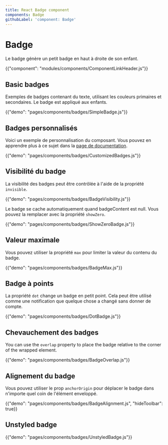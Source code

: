 ```yaml
---
title: React Badge component
components: Badge
githubLabel: 'component: Badge'
---
```


# Badge

<p class="description">Le badge génère un petit badge en haut à droite de son enfant.</p>

{{"component": "modules/components/ComponentLinkHeader.js"}}

## Basic badges

Exemples de badges contenant du texte, utilisant les couleurs primaires et secondaires. Le badge est appliqué aux enfants.

{{"demo": "pages/components/badges/SimpleBadge.js"}}

## Badges personnalisés

Voici un exemple de personnalisation du composant. Vous pouvez en apprendre plus à ce sujet dans la [page de documentation](/customization/components/).

{{"demo": "pages/components/badges/CustomizedBadges.js"}}

## Visibilité du badge

La visibilité des badges peut être contrôlée à l'aide de la propriété `invisible`.

{{"demo": "pages/components/badges/BadgeVisibility.js"}}

Le badge se cache automatiquement quand badgeContent est null. Vous pouvez la remplacer avec la propriété `showZero`.

{{"demo": "pages/components/badges/ShowZeroBadge.js"}}

## Valeur maximale

Vous pouvez utiliser la propriété `max` pour limiter la valeur du contenu du badge.

{{"demo": "pages/components/badges/BadgeMax.js"}}

## Badge à points

La propriété `dot` change un badge en petit point. Cela peut être utilisé comme une notification que quelque chose a changé sans donner de compte.

{{"demo": "pages/components/badges/DotBadge.js"}}

## Chevauchement des badges

You can use the `overlap` property to place the badge relative to the corner of the wrapped element.

{{"demo": "pages/components/badges/BadgeOverlap.js"}}

## Alignement du badge

Vous pouvez utiliser le prop `anchorOrigin` pour déplacer le badge dans n'importe quel coin de l'élément enveloppé.

{{"demo": "pages/components/badges/BadgeAlignment.js", "hideToolbar": true}}

## Unstyled badge

{{"demo": "pages/components/badges/UnstyledBadge.js"}}
